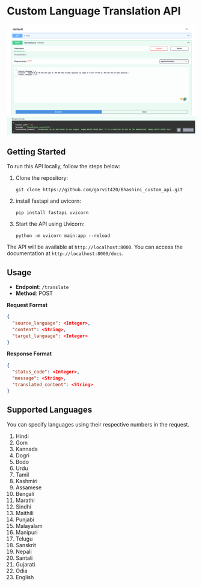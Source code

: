 
# Custom Language Translation API
![alt text](image.png)
![alt text](image-1.png)
## Getting Started
To run this API locally, follow the steps below:

1. Clone the repository:

   ```
   git clone https://github.com/garvit420/Bhashini_custom_api.git
   ```

2. install fastapi and uvicorn:

   ```
   pip install fastapi uvicorn
   ```
   
3. Start the API using Uvicorn:

   ```
   python -m uvicorn main:app --reload
   ```

The API will be available at `http://localhost:8000`. You can access the documentation at `http://localhost:8000/docs`.

## Usage
- **Endpoint**: `/translate`
- **Method**: POST

**Request Format**
```json
{
  "source_language": <Integer>,
  "content": <String>,
  "target_language": <Integer>
}
```

**Response Format**
```json
{
  "status_code": <Integer>,
  "message": <String>,
  "translated_content": <String>
}
```

## Supported Languages
You can specify languages using their respective numbers in the request.

1. Hindi
2. Gom
3. Kannada
4. Dogri
5. Bodo
6. Urdu
7. Tamil
8. Kashmiri
9. Assamese
10. Bengali
11. Marathi
12. Sindhi
13. Maithili
14. Punjabi
15. Malayalam
16. Manipuri
17. Telugu
18. Sanskrit
19. Nepali
20. Santali
21. Gujarati
22. Odia
23. English
